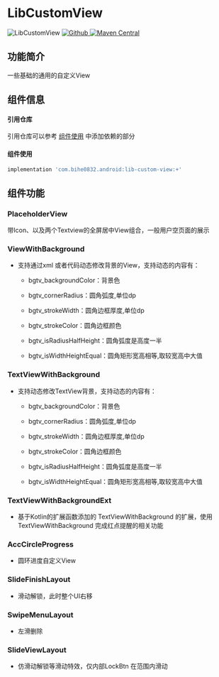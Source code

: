 # LibCustomView

![LibCustomView](https://img.shields.io/badge/AndroidAppFactory-LibCustomView-brightgreen)
[ ![Github](https://img.shields.io/badge/Github-LibCustomView-brightgreen?style=social) ](https://github.com/bihe0832/AndroidAppFactory/tree/master/LibCustomView)
[ ![Maven Central](https://img.shields.io/maven-central/v/com.bihe0832.android/lib-custom-view)](https://search.maven.org/artifact/com.bihe0832.android/lib-custom-view)

## 功能简介

一些基础的通用的自定义View

## 组件信息

#### 引用仓库

引用仓库可以参考 [组件使用](./../start.md) 中添加依赖的部分

#### 组件使用

```groovy
implementation 'com.bihe0832.android:lib-custom-view:+'
```

## 组件功能

### PlaceholderView

带Icon、以及两个Textview的全屏居中View组合，一般用户空页面的展示

### ViewWithBackground

- 支持通过xml 或者代码动态修改背景的View，支持动态的内容有：

    - bgtv_backgroundColor：背景色

    - bgtv_cornerRadius：圆角弧度,单位dp

    - bgtv_strokeWidth：圆角边框厚度,单位dp

    - bgtv_strokeColor：圆角边框颜色

    - bgtv_isRadiusHalfHeight：圆角弧度是高度一半

    - bgtv_isWidthHeightEqual：圆角矩形宽高相等,取较宽高中大值

### TextViewWithBackground

- 支持动态修改TextView背景，支持动态的内容有：

    - bgtv_backgroundColor：背景色

    - bgtv_cornerRadius：圆角弧度,单位dp

    - bgtv_strokeWidth：圆角边框厚度,单位dp

    - bgtv_strokeColor：圆角边框颜色

    - bgtv_isRadiusHalfHeight：圆角弧度是高度一半

    - bgtv_isWidthHeightEqual：圆角矩形宽高相等,取较宽高中大值

### TextViewWithBackgroundExt

- 基于Kotlin的扩展函数添加的 TextViewWithBackground 的扩展，使用 TextViewWithBackground 完成红点提醒的相关功能

### AccCircleProgress

- 圆环进度自定义View

### SlideFinishLayout

- 滑动解锁，此时整个UI右移

### SwipeMenuLayout

- 左滑删除

### SlideViewLayout

- 仿滑动解锁等滑动特效，仅内部LockBtn 在范围内滑动
